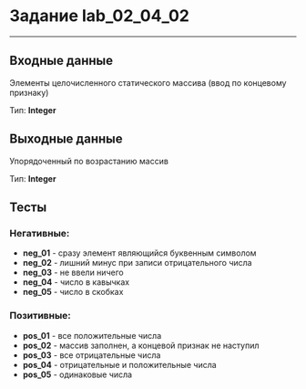 # Задание lab_02_04_02
***
## Входные данные
Элементы целочисленного статического массива (ввод по концевому признаку)

Тип: **Integer**

## Выходные данные
Упорядоченный по возрастанию массив

Тип: **Integer**

## Тесты
### Негативные:
- **neg_01** - сразу элемент являющийся буквенным символом
- **neg_02** - лишний минус при записи отрицательного числа
- **neg_03** - не ввели ничего
- **neg_04** - число в кавычках
- **neg_05** - число в скобках

### Позитивные:
- **pos_01** - все положительные числа
- **pos_02** - массив заполнен, а концевой признак не наступил
- **pos_03** - все отрицательные числа
- **pos_04** - отрицательные и положительные числа
- **pos_05** - одинаковые числа